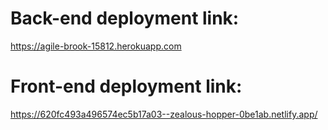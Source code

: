 # Back-end deployment link:

https://agile-brook-15812.herokuapp.com

# Front-end deployment link:

https://620fc493a496574ec5b17a03--zealous-hopper-0be1ab.netlify.app/
